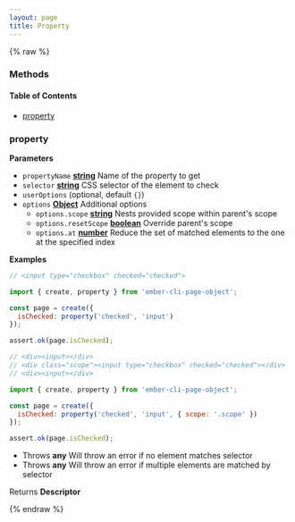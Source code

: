 ```yaml
---
layout: page
title: Property
---
```


{% raw %}
### Methods


<!-- Generated by documentation.js. Update this documentation by updating the source code. -->

#### Table of Contents

-   [property][1]

### property

**Parameters**

-   `propertyName` **[string][2]** Name of the property to get
-   `selector` **[string][2]** CSS selector of the element to check
-   `userOptions`   (optional, default `{}`)
-   `options` **[Object][3]** Additional options
    -   `options.scope` **[string][2]** Nests provided scope within parent's scope
    -   `options.resetScope` **[boolean][4]** Override parent's scope
    -   `options.at` **[number][5]** Reduce the set of matched elements to the one at the specified index

**Examples**

```javascript
// <input type="checkbox" checked="checked">

import { create, property } from 'ember-cli-page-object';

const page = create({
  isChecked: property('checked', 'input')
});

assert.ok(page.isChecked);
```

```javascript
// <div><input></div>
// <div class="scope"><input type="checkbox" checked="checked"></div>
// <div><input></div>

import { create, property } from 'ember-cli-page-object';

const page = create({
  isChecked: property('checked', 'input', { scope: '.scope' })
});

assert.ok(page.isChecked);
```

-   Throws **any** Will throw an error if no element matches selector
-   Throws **any** Will throw an error if multiple elements are matched by selector

Returns **Descriptor** 

[1]: #property

[2]: https://developer.mozilla.org/docs/Web/JavaScript/Reference/Global_Objects/String

[3]: https://developer.mozilla.org/docs/Web/JavaScript/Reference/Global_Objects/Object

[4]: https://developer.mozilla.org/docs/Web/JavaScript/Reference/Global_Objects/Boolean

[5]: https://developer.mozilla.org/docs/Web/JavaScript/Reference/Global_Objects/Number
{% endraw %}
